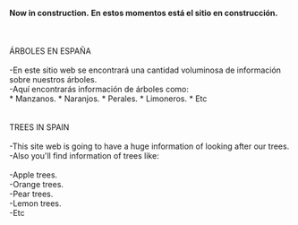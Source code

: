**Now in construction.**
**En estos momentos está el sitio en construcción.**
<br />
<br />
<br />
<br />
ÁRBOLES EN ESPAÑA
<br />
<br />-En este sitio web se encontrará una cantidad voluminosa de información sobre nuestros árboles.
<br />    -Aquí encontrarás información de árboles como:
<br />
        * Manzanos.
        * Naranjos.
        * Perales.
        * Limoneros.
        * Etc
<br />
<br />
<br />
TREES IN SPAIN
<br />
<br />-This site web is going to have a huge information of looking after our trees.
<br />    -Also you'll find information of trees like:
<br />
<br />        -Apple trees.
<br />        -Orange trees.
<br />        -Pear trees.
<br />        -Lemon trees.
<br />        -Etc
